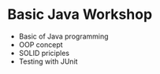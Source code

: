# Basic Java Workshop
* Basic of Java programming
* OOP concept
* SOLID priciples
* Testing with JUnit